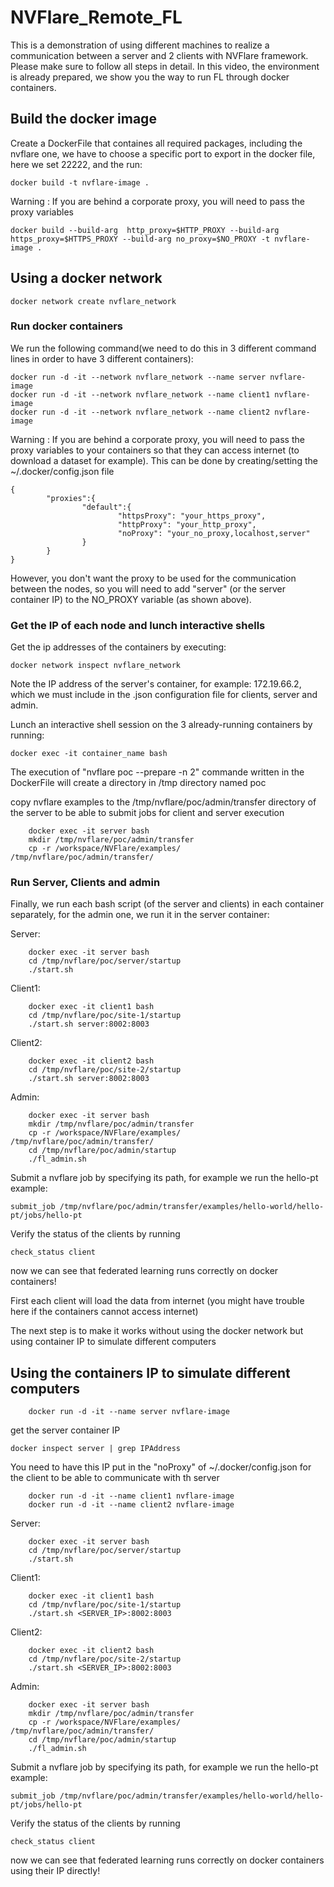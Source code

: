 # NVFlare_Remote_FL

This is a demonstration of using different machines to realize a communication between a server and 2 clients with NVFlare framework. Please make sure to follow all steps in detail. In this video, the environment is already prepared, we show you the way to run FL through docker containers. 

## Build the docker image
Create a DockerFile that containes all required packages, including the nvflare one, we have to choose a specific port to export in the docker file, here we set 22222, and the run:

    docker build -t nvflare-image .


Warning : If you are behind a corporate proxy, you will need to pass the proxy variables


    docker build --build-arg  http_proxy=$HTTP_PROXY --build-arg  https_proxy=$HTTPS_PROXY --build-arg no_proxy=$NO_PROXY -t nvflare-image .


## Using a docker network 

    docker network create nvflare_network

### Run docker containers
We run the following command(we need to do this in 3 different command lines in order to have 3 different containers):

    docker run -d -it --network nvflare_network --name server nvflare-image
    docker run -d -it --network nvflare_network --name client1 nvflare-image
    docker run -d -it --network nvflare_network --name client2 nvflare-image 



Warning : If you are behind a corporate proxy, you will need to pass the proxy variables 
to your containers so that they can access internet (to download a dataset for example).
This can be done by creating/setting the ~/.docker/config.json file

```
{
        "proxies":{
                "default":{
                        "httpsProxy": "your_https_proxy",
                        "httpProxy": "your_http_proxy",
                        "noProxy": "your_no_proxy,localhost,server"
                }
        }
}
```

However, you don't want the proxy to be used for the communication between the nodes,
so you will need to add "server" (or the server container IP) to the NO_PROXY variable (as shown above).


### Get the IP of each node and lunch interactive shells

Get the ip addresses of the containers by executing:

    docker network inspect nvflare_network  

Note the IP address of the server's container, for example: 172.19.66.2, which we must include in the .json configuration file for clients, server and admin.

Lunch an interactive shell session on the 3 already-running containers by running:

    docker exec -it container_name bash

The execution of "nvflare poc --prepare -n 2" commande written in the DockerFile will create a directory in /tmp directory named poc 

copy nvflare examples to the /tmp/nvflare/poc/admin/transfer directory of the server to be able to submit jobs for client and server execution


```
    docker exec -it server bash
    mkdir /tmp/nvflare/poc/admin/transfer
    cp -r /workspace/NVFlare/examples/ /tmp/nvflare/poc/admin/transfer/
```

### Run Server, Clients and admin 

Finally, we run each bash script (of the server and clients) in each container separately, for the admin one, we run it in the server container:

Server: 

```
    docker exec -it server bash
    cd /tmp/nvflare/poc/server/startup
    ./start.sh
```

Client1:

```
    docker exec -it client1 bash
    cd /tmp/nvflare/poc/site-1/startup
    ./start.sh server:8002:8003
```
    
Client2:

```
    docker exec -it client2 bash
    cd /tmp/nvflare/poc/site-2/startup
    ./start.sh server:8002:8003
```

Admin:


```
    docker exec -it server bash
    mkdir /tmp/nvflare/poc/admin/transfer
    cp -r /workspace/NVFlare/examples/ /tmp/nvflare/poc/admin/transfer/
    cd /tmp/nvflare/poc/admin/startup
    ./fl_admin.sh
```


Submit a nvflare job by specifying its path, for example we run the hello-pt example:

    submit_job /tmp/nvflare/poc/admin/transfer/examples/hello-world/hello-pt/jobs/hello-pt

Verify the status of the clients by running

    check_status client

now we can see that federated learning runs correctly on docker containers!

First each client will load the data from internet (you might have trouble here if the containers cannot access internet)

The next step is to make it works without using the docker network but using container IP to simulate different computers


## Using the containers IP to simulate different computers

```
    docker run -d -it --name server nvflare-image
```


get the server container IP

`docker inspect server | grep IPAddress`    

You need to have this IP put in the  "noProxy"
 of ~/.docker/config.json for the client to be able to communicate with th server

```
    docker run -d -it --name client1 nvflare-image
    docker run -d -it --name client2 nvflare-image 
```

Server: 

```
    docker exec -it server bash
    cd /tmp/nvflare/poc/server/startup
    ./start.sh
```

Client1:

```
    docker exec -it client1 bash
    cd /tmp/nvflare/poc/site-1/startup
    ./start.sh <SERVER_IP>:8002:8003
```
    
Client2:

```
    docker exec -it client2 bash
    cd /tmp/nvflare/poc/site-2/startup
    ./start.sh <SERVER_IP>:8002:8003
```

Admin:

```
    docker exec -it server bash
    mkdir /tmp/nvflare/poc/admin/transfer
    cp -r /workspace/NVFlare/examples/ /tmp/nvflare/poc/admin/transfer/
    cd /tmp/nvflare/poc/admin/startup
    ./fl_admin.sh
```


Submit a nvflare job by specifying its path, for example we run the hello-pt example:

    submit_job /tmp/nvflare/poc/admin/transfer/examples/hello-world/hello-pt/jobs/hello-pt

Verify the status of the clients by running

    check_status client

now we can see that federated learning runs correctly on docker containers using their IP directly!

